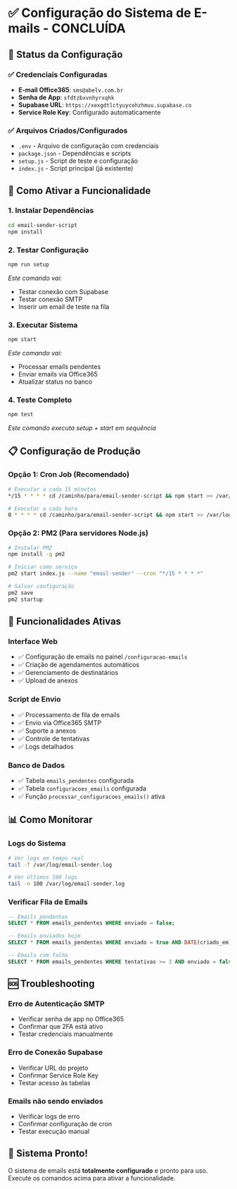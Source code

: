 # ✅ Configuração do Sistema de E-mails - CONCLUÍDA

## 🎯 Status da Configuração

### ✅ Credenciais Configuradas
- **E-mail Office365**: `sms@abelv.com.br`
- **Senha de App**: `sfdtzbxvnhyrxqhk`
- **Supabase URL**: `https://xexgdtlctyuycohzhmuu.supabase.co`
- **Service Role Key**: Configurado automaticamente

### ✅ Arquivos Criados/Configurados
- `.env` - Arquivo de configuração com credenciais
- `package.json` - Dependências e scripts
- `setup.js` - Script de teste e configuração
- `index.js` - Script principal (já existente)

## 🚀 Como Ativar a Funcionalidade

### 1. Instalar Dependências
```bash
cd email-sender-script
npm install
```

### 2. Testar Configuração
```bash
npm run setup
```
*Este comando vai:*
- Testar conexão com Supabase
- Testar conexão SMTP
- Inserir um email de teste na fila

### 3. Executar Sistema
```bash
npm start
```
*Este comando vai:*
- Processar emails pendentes
- Enviar emails via Office365
- Atualizar status no banco

### 4. Teste Completo
```bash
npm test
```
*Este comando executa setup + start em sequência*

## 📋 Configuração de Produção

### Opção 1: Cron Job (Recomendado)
```bash
# Executar a cada 15 minutos
*/15 * * * * cd /caminho/para/email-sender-script && npm start >> /var/log/email-sender.log 2>&1

# Executar a cada hora
0 * * * * cd /caminho/para/email-sender-script && npm start >> /var/log/email-sender.log 2>&1
```

### Opção 2: PM2 (Para servidores Node.js)
```bash
# Instalar PM2
npm install -g pm2

# Iniciar como serviço
pm2 start index.js --name "email-sender" --cron "*/15 * * * *"

# Salvar configuração
pm2 save
pm2 startup
```

## 🔧 Funcionalidades Ativas

### Interface Web
- ✅ Configuração de emails no painel `/configuracao-emails`
- ✅ Criação de agendamentos automáticos
- ✅ Gerenciamento de destinatários
- ✅ Upload de anexos

### Script de Envio
- ✅ Processamento de fila de emails
- ✅ Envio via Office365 SMTP
- ✅ Suporte a anexos
- ✅ Controle de tentativas
- ✅ Logs detalhados

### Banco de Dados
- ✅ Tabela `emails_pendentes` configurada
- ✅ Tabela `configuracoes_emails` configurada
- ✅ Função `processar_configuracoes_emails()` ativa

## 📊 Como Monitorar

### Logs do Sistema
```bash
# Ver logs em tempo real
tail -f /var/log/email-sender.log

# Ver últimos 100 logs
tail -n 100 /var/log/email-sender.log
```

### Verificar Fila de Emails
```sql
-- Emails pendentes
SELECT * FROM emails_pendentes WHERE enviado = false;

-- Emails enviados hoje
SELECT * FROM emails_pendentes WHERE enviado = true AND DATE(criado_em) = CURRENT_DATE;

-- Emails com falha
SELECT * FROM emails_pendentes WHERE tentativas >= 3 AND enviado = false;
```

## 🆘 Troubleshooting

### Erro de Autenticação SMTP
- Verificar senha de app no Office365
- Confirmar que 2FA está ativo
- Testar credenciais manualmente

### Erro de Conexão Supabase
- Verificar URL do projeto
- Confirmar Service Role Key
- Testar acesso às tabelas

### Emails não sendo enviados
- Verificar logs de erro
- Confirmar configuração de cron
- Testar execução manual

## 🎉 Sistema Pronto!

O sistema de emails está **totalmente configurado** e pronto para uso. Execute os comandos acima para ativar a funcionalidade.